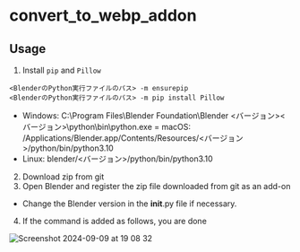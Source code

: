 # convert_to_webp_addon

## Usage
1. Install `pip` and `Pillow`
```
<BlenderのPython実行ファイルのパス> -m ensurepip
<BlenderのPython実行ファイルのパス> -m pip install Pillow
```

- Windows: C:\Program Files\Blender Foundation\Blender <バージョン>\<バージョン>\python\bin\python.exe
= macOS: /Applications/Blender.app/Contents/Resources/<バージョン>/python/bin/python3.10
- Linux: blender/<バージョン>/python/bin/python3.10

2. Download zip from git
3. Open Blender and register the zip file downloaded from git as an add-on
  - Change the Blender version in the __init__.py file if necessary.
4. If the command is added as follows, you are done

![Screenshot 2024-09-09 at 19 08 32](https://github.com/user-attachments/assets/7137dc6e-9020-40f2-b750-12df66d26e32)
